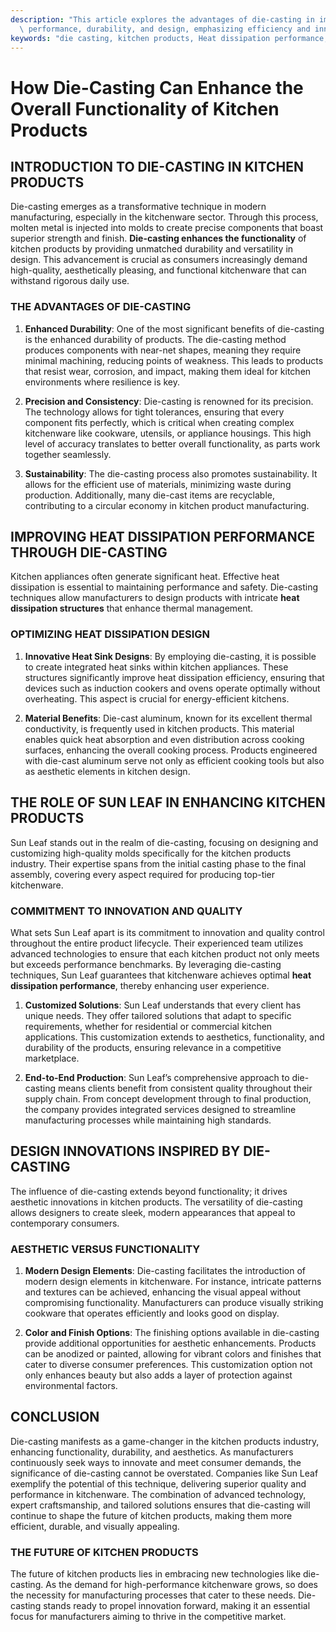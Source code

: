 ```yaml
---
description: "This article explores the advantages of die-casting in improving kitchen products’\
  \ performance, durability, and design, emphasizing efficiency and innovation."
keywords: "die casting, kitchen products, Heat dissipation performance, Die-cast aluminum"
---
```

# How Die-Casting Can Enhance the Overall Functionality of Kitchen Products

## INTRODUCTION TO DIE-CASTING IN KITCHEN PRODUCTS

Die-casting emerges as a transformative technique in modern manufacturing, especially in the kitchenware sector. Through this process, molten metal is injected into molds to create precise components that boast superior strength and finish. **Die-casting enhances the functionality** of kitchen products by providing unmatched durability and versatility in design. This advancement is crucial as consumers increasingly demand high-quality, aesthetically pleasing, and functional kitchenware that can withstand rigorous daily use.

### THE ADVANTAGES OF DIE-CASTING

1. **Enhanced Durability**: One of the most significant benefits of die-casting is the enhanced durability of products. The die-casting method produces components with near-net shapes, meaning they require minimal machining, reducing points of weakness. This leads to products that resist wear, corrosion, and impact, making them ideal for kitchen environments where resilience is key.

2. **Precision and Consistency**: Die-casting is renowned for its precision. The technology allows for tight tolerances, ensuring that every component fits perfectly, which is critical when creating complex kitchenware like cookware, utensils, or appliance housings. This high level of accuracy translates to better overall functionality, as parts work together seamlessly.

3. **Sustainability**: The die-casting process also promotes sustainability. It allows for the efficient use of materials, minimizing waste during production. Additionally, many die-cast items are recyclable, contributing to a circular economy in kitchen product manufacturing.

## IMPROVING HEAT DISSIPATION PERFORMANCE THROUGH DIE-CASTING

Kitchen appliances often generate significant heat. Effective heat dissipation is essential to maintaining performance and safety. Die-casting techniques allow manufacturers to design products with intricate **heat dissipation structures** that enhance thermal management. 

### OPTIMIZING HEAT DISSIPATION DESIGN

1. **Innovative Heat Sink Designs**: By employing die-casting, it is possible to create integrated heat sinks within kitchen appliances. These structures significantly improve heat dissipation efficiency, ensuring that devices such as induction cookers and ovens operate optimally without overheating. This aspect is crucial for energy-efficient kitchens.

2. **Material Benefits**: Die-cast aluminum, known for its excellent thermal conductivity, is frequently used in kitchen products. This material enables quick heat absorption and even distribution across cooking surfaces, enhancing the overall cooking process. Products engineered with die-cast aluminum serve not only as efficient cooking tools but also as aesthetic elements in kitchen design.

## THE ROLE OF SUN LEAF IN ENHANCING KITCHEN PRODUCTS

Sun Leaf stands out in the realm of die-casting, focusing on designing and customizing high-quality molds specifically for the kitchen products industry. Their expertise spans from the initial casting phase to the final assembly, covering every aspect required for producing top-tier kitchenware. 

### COMMITMENT TO INNOVATION AND QUALITY

What sets Sun Leaf apart is its commitment to innovation and quality control throughout the entire product lifecycle. Their experienced team utilizes advanced technologies to ensure that each kitchen product not only meets but exceeds performance benchmarks. By leveraging die-casting techniques, Sun Leaf guarantees that kitchenware achieves optimal **heat dissipation performance**, thereby enhancing user experience.

1. **Customized Solutions**: Sun Leaf understands that every client has unique needs. They offer tailored solutions that adapt to specific requirements, whether for residential or commercial kitchen applications. This customization extends to aesthetics, functionality, and durability of the products, ensuring relevance in a competitive marketplace.

2. **End-to-End Production**: Sun Leaf’s comprehensive approach to die-casting means clients benefit from consistent quality throughout their supply chain. From concept development through to final production, the company provides integrated services designed to streamline manufacturing processes while maintaining high standards.

## DESIGN INNOVATIONS INSPIRED BY DIE-CASTING

The influence of die-casting extends beyond functionality; it drives aesthetic innovations in kitchen products. The versatility of die-casting allows designers to create sleek, modern appearances that appeal to contemporary consumers.

### AESTHETIC VERSUS FUNCTIONALITY

1. **Modern Design Elements**: Die-casting facilitates the introduction of modern design elements in kitchenware. For instance, intricate patterns and textures can be achieved, enhancing the visual appeal without compromising functionality. Manufacturers can produce visually striking cookware that operates efficiently and looks good on display.

2. **Color and Finish Options**: The finishing options available in die-casting provide additional opportunities for aesthetic enhancements. Products can be anodized or painted, allowing for vibrant colors and finishes that cater to diverse consumer preferences. This customization option not only enhances beauty but also adds a layer of protection against environmental factors.

## CONCLUSION

Die-casting manifests as a game-changer in the kitchen products industry, enhancing functionality, durability, and aesthetics. As manufacturers continuously seek ways to innovate and meet consumer demands, the significance of die-casting cannot be overstated. Companies like Sun Leaf exemplify the potential of this technique, delivering superior quality and performance in kitchenware. The combination of advanced technology, expert craftsmanship, and tailored solutions ensures that die-casting will continue to shape the future of kitchen products, making them more efficient, durable, and visually appealing.

### THE FUTURE OF KITCHEN PRODUCTS

The future of kitchen products lies in embracing new technologies like die-casting. As the demand for high-performance kitchenware grows, so does the necessity for manufacturing processes that cater to these needs. Die-casting stands ready to propel innovation forward, making it an essential focus for manufacturers aiming to thrive in the competitive market.
